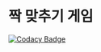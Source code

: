 # 짝 맞추기 게임

[![Codacy Badge](https://api.codacy.com/project/badge/Grade/6e16ed8d62fa44d584a19720d3910548)](https://app.codacy.com/manual/vic2ori/memory-game?utm_source=github.com&utm_medium=referral&utm_content=danjun-yor/memory-game&utm_campaign=Badge_Grade_Dashboard)
